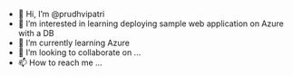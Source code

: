 - 👋 Hi, I’m @prudhvipatri
- 👀 I’m interested in learning deploying sample web application on Azure with a DB
- 🌱 I’m currently learning Azure
- 💞️ I’m looking to collaborate on ...
- 📫 How to reach me ...

<!---
prudhvipatri/prudhvipatri is a ✨ special ✨ repository because its `README.md` (this file) appears on your GitHub profile.
You can click the Preview link to take a look at your changes.
--->
